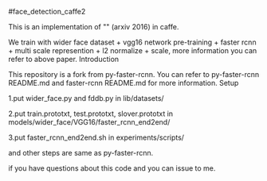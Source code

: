 #face_detection_caffe2

This is an implementation of "" (arxiv 2016) in caffe.

We train with wider face dataset + vgg16 network pre-training + faster rcnn + multi scale represention + l2 normalize + scale, more information you can refer to above paper.
Introduction

This repository is a fork from py-faster-rcnn. You can refer to py-faster-rcnn README.md and faster-rcnn README.md for more information.
Setup

1.put wider_face.py and fddb.py in lib/datasets/

2.put train.prototxt, test.prototxt, slover.prototxt in models/wider_face/VGG16/faster_rcnn_end2end/

3.put faster_rcnn_end2end.sh in experiments/scripts/

and other steps are same as py-faster-rcnn.

if you have questions about this code and you can issue to me.
